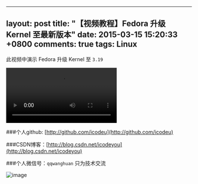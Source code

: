 
---
layout: post
title: "【视频教程】Fedora 升级 Kernel 至最新版本"
date: 2015-03-15 15:20:33 +0800
comments: true
tags: Linux
---

此视频中演示 Fedora 升级 Kernel 至 `3.19`

<!--more-->

<div class="video-container">
	<video src="http://202.112.144.242/mp4files/5002000000371652/icodeyou.qiniudn.com/FedoraUpdateKernelBYicodeyou.mp4" controls="controls"></video>
</div>


###个人github:  [http://github.com/icodeu](http://github.com/icodeu)

###CSDN博客：[http://blog.csdn.net/icodeyou](http://blog.csdn.net/icodeyou)

###个人微信号：`qqwanghuan`  只为技术交流

![image](http://7xivx9.com1.z0.glb.clouddn.com/wxqrcode_260.png)